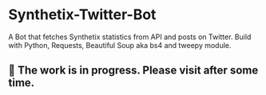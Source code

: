 # Synthetix-Twitter-Bot
A Bot that fetches Synthetix statistics from  API and posts on Twitter. Build with Python, Requests, Beautiful Soup aka bs4 and tweepy module.

## :construction: The work is in progress. Please visit after some time.
